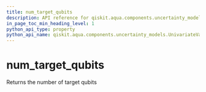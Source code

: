 ```yaml
---
title: num_target_qubits
description: API reference for qiskit.aqua.components.uncertainty_models.UnivariateVariationalDistribution.num_target_qubits
in_page_toc_min_heading_level: 1
python_api_type: property
python_api_name: qiskit.aqua.components.uncertainty_models.UnivariateVariationalDistribution.num_target_qubits
---
```


# num\_target\_qubits

Returns the number of target qubits

